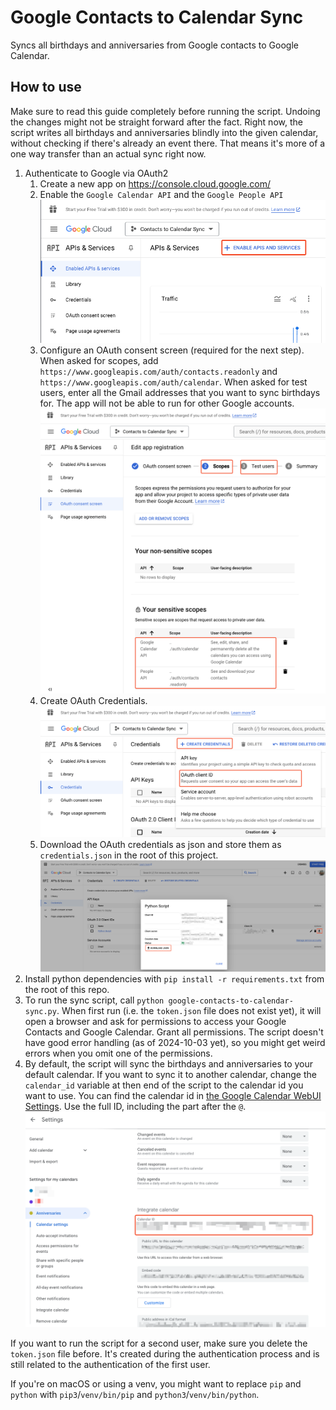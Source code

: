 # Google Contacts to Calendar Sync

Syncs all birthdays and anniversaries from Google contacts to Google Calendar.

## How to use

Make sure to read this guide completely before running the script. Undoing the changes might not be straight forward
after the fact.
Right now, the script writes all birthdays and anniversaries blindly into the given calendar, without checking if
there's already an event there. That means it's more of a one way transfer than an actual sync right now.

1. Authenticate to Google via OAuth2
    1. Create a new app on https://console.cloud.google.com/
    2. Enable the `Google Calendar API` and the `Google People API` ![enable_apis.png](docs/enable_apis.png)
    3. Configure an OAuth consent screen (required for the next step). When asked for scopes, add
       `https://www.googleapis.com/auth/contacts.readonly` and `https://www.googleapis.com/auth/calendar`. When asked
       for test users, enter all the Gmail addresses that you want to sync birthdays for. The app will not be able to
       run
       for other Google accounts.![oauth_consent_screen.png](docs/oauth_consent_screen.png)
    4. Create OAuth Credentials. ![create_oauth_credentials.png](docs/create_oauth_credentials.png)
    5. Download the OAuth credentials as json and store them as `credentials.json` in the root of this
       project. ![download_oauth_credentials.png](docs/download_oauth_credentials.png)
2. Install python dependencies with `pip install -r requirements.txt` from the root of this repo.
3. To run the sync script, call `python google-contacts-to-calendar-sync.py`. When first run (i.e. the `token.json` file
   does not exist yet), it will open a browser and ask for permissions to access your Google Contacts and Google
   Calendar. Grant all permissions. The script doesn't have good error handling (as of 2024-10-03 yet), so you might get
   weird errors when you omit one of the permissions.
4. By default, the script will sync the birthdays and anniversaries to your default calendar. If you want to sync it to
   another calendar, change the `calendar_id` variable at then end of the script to the calendar id you want to use. You
   can find the calendar id in [the Google Calendar WebUI Settings](https://calendar.google.com/r/settings). Use the
   full ID, including the part after the `@`. ![calendar_id.png](docs/calendar_id.png)

If you want to run the script for a second user, make sure you delete the `token.json` file before.
It's created during the authentication process and is still related to the authentication of the first user.

If you're on macOS or using a venv, you might want to replace `pip` and `python` with `pip3`/`venv/bin/pip` and
`python3`/`venv/bin/python`.
